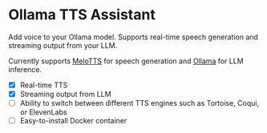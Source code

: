 # Ollama TTS Assistant
Add voice to your Ollama model. Supports real-time speech generation and streaming output from your LLM. 

Currently supports [MeloTTS](https://github.com/myshell-ai/MeloTTS/pull/56/) for speech generation and [Ollama](https://github.com/ollama/ollama) for LLM inference.

- [x] Real-time TTS
- [x] Streaming output from LLM
- [ ] Ability to switch between different TTS engines such as Tortoise, Coqui, or ElevenLabs
- [ ] Easy-to-install Docker container
